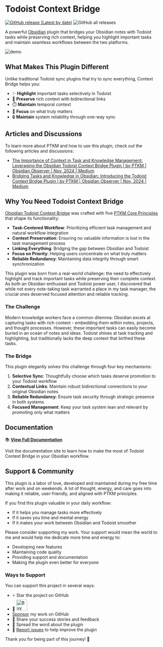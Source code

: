 # Todoist Context Bridge

[![GitHub release (Latest by date)](https://img.shields.io/github/v/release/wenlzhang/obsidian-todoist-context-bridge)](https://github.com/wenlzhang/obsidian-todoist-context-bridge/releases) ![GitHub all releases](https://img.shields.io/github/downloads/wenlzhang/obsidian-todoist-context-bridge/total?color=success)

A powerful [Obsidian](https://obsidian.md/) plugin that bridges your Obsidian notes with Todoist tasks while preserving rich context, helping you highlight important tasks and maintain seamless workflows between the two platforms.

![demo](/docs/attachment/demo.gif)

## What Makes This Plugin Different

Unlike traditional Todoist sync plugins that try to sync everything, Context Bridge helps you:

- ✨ **Highlight** important tasks selectively in Todoist
- 🔄 **Preserve** rich context with bidirectional links
- ⏱️ **Maintain** temporal context
- 🎯 **Focus** on what truly matters
- 🔒 **Maintain** system reliability through one-way sync

## Articles and Discussions

To learn more about PTKM and how to use this plugin, check out the following articles and discussions:

- [The Importance of Context in Task and Knowledge Management: Leveraging the Obsidian Todoist Context Bridge Plugin | by PTKM | Obsidian Observer | Nov, 2024 | Medium](https://medium.com/obsidian-observer/the-importance-of-context-in-task-and-knowledge-management-leveraging-the-obsidian-todoist-context-8b22e6a68fc1)
- [Bridging Tasks and Knowledge in Obsidian: Introducing the Todoist Context Bridge Plugin | by PTKM | Obsidian Observer | Nov, 2024 | Medium](https://medium.com/obsidian-observer/bridging-tasks-and-knowledge-in-obsidian-introducing-the-todoist-context-bridge-plugin-d0340913309a) 

## Why You Need Todoist Context Bridge

[Obsidian Todoist Context Bridge](https://exp.ptkm.net/obsidian-todoist-context-bridge) was crafted with five [PTKM Core Principles](https://exp.ptkm.net/ptkm-core-principles) that shape its functionality:

- **Task-Centered Workflow**: Prioritizing efficient task management and natural workflow integration
- **Context Preservation**: Ensuring no valuable information is lost in the task management process
- **Linking Everything**: Bridging the gap between Obsidian and Todoist
- **Focus on Priority**: Helping users concentrate on what truly matters
- **Reliable Redundancy**: Maintaining data integrity through smart synchronization

This plugin was born from a real-world challenge: the need to effectively highlight and track important tasks while preserving their complete context. As both an Obsidian enthusiast and Todoist power user, I discovered that while not every note-taking task warranted a place in my task manager, the crucial ones deserved focused attention and reliable tracking.

### The Challenge

Modern knowledge workers face a common dilemma: Obsidian excels at capturing tasks with rich context - embedding them within notes, projects, and thought processes. However, these important tasks can easily become buried in an ocean of notes and ideas. Todoist shines at task tracking and highlighting, but traditionally lacks the deep context that birthed these tasks.

### The Bridge

This plugin elegantly solves this challenge through four key mechanisms:

1. **Selective Sync**: Thoughtfully choose which tasks deserve promotion to your Todoist workflow
2. **Contextual Links**: Maintain robust bidirectional connections to your original Obsidian notes
3. **Reliable Redundancy**: Ensure task security through strategic presence in both systems
4. **Focused Management**: Keep your task system lean and relevant by promoting only what matters

## Documentation

📚 **[View Full Documentation](https://exp.ptkm.net/obsidian-todoist-context-bridge)**

Visit the documentation site to learn how to make the most of Todoist Context Bridge in your Obsidian workflow.

## Support & Community

This plugin is a labor of love, developed and maintained during my free time after work and on weekends. A lot of thought, energy, and care goes into making it reliable, user-friendly, and aligned with PTKM principles.

If you find this plugin valuable in your daily workflow:

- If it helps you manage tasks more effectively
- If it saves you time and mental energy
- If it makes your work between Obsidian and Todoist smoother

Please consider supporting my work. Your support would mean the world to me and would help me dedicate more time and energy to:

- Developing new features
- Maintaining code quality
- Providing support and documentation
- Making the plugin even better for everyone

### Ways to Support

You can support this project in several ways:

- ⭐ Star the project on GitHub
- 💝 <a href='https://ko-fi.com/C0C66C1TB' target='_blank'><img height='36' style='border:0px;height:36px;' src='https://storage.ko-fi.com/cdn/kofi1.png?v=3' border='0' alt='Buy Me a Coffee' /></a>
- [Sponsor](https://github.com/sponsors/wenlzhang) my work on GitHub
- 💌 Share your success stories and feedback
- 📢 Spread the word about the plugin
- 🐛 [Report issues](https://github.com/wenlzhang/obsidian-todoist-context-bridge/issues) to help improve the plugin

Thank you for being part of this journey! 🙏

